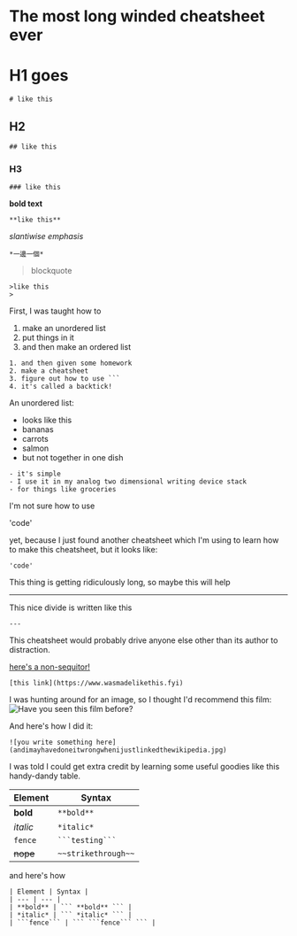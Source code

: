 # The most long winded cheatsheet ever


# H1 goes
```
# like this
```

## H2

```
## like this
```

### H3

```
### like this
```

**bold text**

```
**like this**
```

*slantiwise emphasis*

```
*一邊一個*
```

> blockquote
>

```
>like this
>
```

First, I was taught how to

1. make an unordered list
2. put things in it
3. and then make an ordered list

```
1. and then given some homework
2. make a cheatsheet
3. figure out how to use ```
4. it's called a backtick!
```

An unordered list:
- looks like this
- bananas
- carrots
- salmon
- but not together in one dish

```
- it's simple
- I use it in my analog two dimensional writing device stack
- for things like groceries
```

I'm not sure how to use

'code'

yet, because I just found another cheatsheet which I'm using to learn how to make this cheatsheet, but it looks like:

```
'code'
```

This thing is getting ridiculously long, so maybe this will help

---
This nice divide is written like this

```
---
```

This cheatsheet would probably drive anyone else other than its author to distraction.

[here's a non-sequitor!](https://rabbitwaltz.tumblr.com)

```
[this link](https://www.wasmadelikethis.fyi)
```

I was hunting around for an image, so I thought I'd recommend this film:
![Have you seen this film before?](https://upload.wikimedia.org/wikipedia/en/9/97/Cat_Soup_cover.jpg)

And here's how I did it:
```
![you write something here](andimayhavedoneitwrongwhenijustlinkedthewikipedia.jpg)
```

I was told I could get extra credit by learning some useful goodies like this handy-dandy table.

| Element | Syntax |
| --- | --- |
| **bold** | ``` **bold** ``` |
| *italic* | ``` *italic* ``` |
| ```fence``` | `` ```testing``` `` |
| ~~nope~~ | ``` ~~strikethrough~~ ```|

and here's how

```
| Element | Syntax |
| --- | --- |
| **bold** | ``` **bold** ``` |
| *italic* | ``` *italic* ``` |
| ```fence``` | ``` ```fence``` ``` |
```
